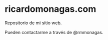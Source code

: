 ricardomonagas.com
==================

Repositorio de mi sitio web.

Pueden contactarme a través de @rmmonagas.
